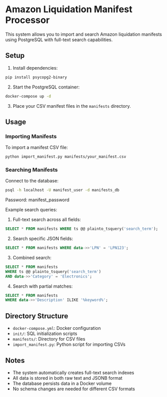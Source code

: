 # Amazon Liquidation Manifest Processor

This system allows you to import and search Amazon liquidation manifests using PostgreSQL with full-text search capabilities.

## Setup

1. Install dependencies:
```bash
pip install psycopg2-binary
```

2. Start the PostgreSQL container:
```bash
docker-compose up -d
```

3. Place your CSV manifest files in the `manifests` directory.

## Usage

### Importing Manifests

To import a manifest CSV file:
```bash
python import_manifest.py manifests/your_manifest.csv
```

### Searching Manifests

Connect to the database:
```bash
psql -h localhost -U manifest_user -d manifests_db
```
Password: manifest_password

Example search queries:

1. Full-text search across all fields:
```sql
SELECT * FROM manifests WHERE ts @@ plainto_tsquery('search_term');
```

2. Search specific JSON fields:
```sql
SELECT * FROM manifests WHERE data->>'LPN' = 'LPN123';
```

3. Combined search:
```sql
SELECT * FROM manifests 
WHERE ts @@ plainto_tsquery('search_term')
AND data->>'Category' = 'Electronics';
```

4. Search with partial matches:
```sql
SELECT * FROM manifests 
WHERE data->>'Description' ILIKE '%keyword%';
```

## Directory Structure

- `docker-compose.yml`: Docker configuration
- `init/`: SQL initialization scripts
- `manifests/`: Directory for CSV files
- `import_manifest.py`: Python script for importing CSVs

## Notes

- The system automatically creates full-text search indexes
- All data is stored in both raw text and JSONB format
- The database persists data in a Docker volume
- No schema changes are needed for different CSV formats 